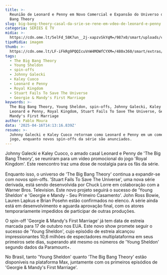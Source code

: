 ```yaml
---
title: >-
  Reunião de Leonard e Penny em Novo Comercial e Expansão do Universo de The Big
  Bang Theory
slug: big-bang-theory-casal-da-srie-se-rene-em-vdeo-de-leonard-e-penny
categoria: SÉRIES E TV
midia: >-
  https://cdn.ome.lt/5elFd_58K7un__2j-xapzvSkYqM=/987x0/smart/uploads/conteudo/fotos/OMELETE_CAPA_-_2025-04-16T103121.229.png
tipoMidia: imagem
thumb: >-
  https://cdn.ome.lt/LF-iFkRg9PQQIcuVnW4MOWfCYXM=/480x360/smart/extras/conteudos/omelete_THUMB_-_2025-04-16T103107.536.png
tags:
  - The Big Bang Theory
  - Young Sheldon
  - spin-offs
  - Johnny Galecki
  - Kaley Cuoco
  - Leonard e Penny
  - Royal Kingdom
  - Stuart Fails To Save The Universe
  - Georgie & Mandy's First Marriage
keywords: >-
  The Big Bang Theory, Young Sheldon, spin-offs, Johnny Galecki, Kaley Cuoco,
  Leonard e Penny, Royal Kingdom, Stuart Fails To Save The Universe, Georgie &
  Mandy's First Marriage
author: Pablo Moura
data: '2025-04-16T14:13:16.839Z'
resumo: >-
  Johnny Galecki e Kaley Cuoco retornam como Leonard e Penny em um comercial de
  jogo, enquanto novos spin-offs da série são anunciados.
---
```


Johnny Galecki e Kaley Cuoco, o amado casal Leonard e Penny de 'The Big Bang Theory', se reuniram para um vídeo promocional do jogo 'Royal Kingdom'. Este reencontro traz uma dose de nostalgia para os fãs da série.

<blockquote class="instagram-media" data-instgrm-permalink="https://www.instagram.com/reel/DIeYWuRPbWL/embed/?utm_source=ig_embed" data-instgrm-version="14" style="width:100%; max-width:540px; margin:1rem auto;"></blockquote>

Enquanto isso, o universo de 'The Big Bang Theory' continua a expandir-se com novos spin-offs. 'Stuart Fails To Save The Universe', uma nova série derivada, está sendo desenvolvida por Chuck Lorre em colaboração com a Warner Bros. Television. Este novo projeto seguirá o sucesso de 'Young Sheldon' e 'Georgie e Mandy - Seu Primeiro Casamento'. John Ross Bowie, Lauren Lapkus e Brian Posehn estão confirmados no elenco. A série ainda está em desenvolvimento e aguarda aprovação final, com os atores temporariamente impedidos de participar de outras produções.

O spin-off 'Georgie & Mandy's First Marriage' já tem data de estreia marcada para 17 de outubro nos EUA. Este novo show promete seguir o sucesso de 'Young Sheldon', cujo episódio de estreia alcançou impressionantes 10,6 milhões de espectadores multiplataforma em seus primeiros sete dias, superando até mesmo os números de 'Young Sheldon' segundo dados da Paramount+.

No Brasil, tanto 'Young Sheldon' quanto 'The Big Bang Theory' estão disponíveis na plataforma Max, juntamente com os primeiros episódios de 'Georgie & Mandy's First Marriage'.
